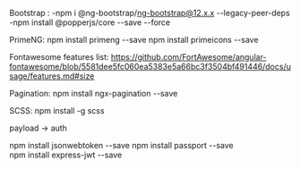 Bootstrap : 
-npm i @ng-bootstrap/ng-bootstrap@12.x.x --legacy-peer-deps
-npm install @popperjs/core --save --force

PrimeNG:
npm install primeng --save
npm install primeicons --save

Fontawesome features list:
https://github.com/FortAwesome/angular-fontawesome/blob/5581dee5fc060ea5383e5a66bc3f3504bf491446/docs/usage/features.md#size

Pagination:
npm install ngx-pagination --save

SCSS:
npm install -g scss

payload -> auth

npm install jsonwebtoken --save 
npm install passport --save  
npm install express-jwt --save  